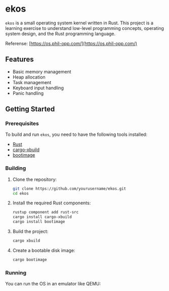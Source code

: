 # ekos

`ekos` is a small operating system kernel written in Rust. This project is a learning exercise to understand low-level programming concepts, operating system design, and the Rust programming language.

Referense: [https://os.phil-opp.com/](https://os.phil-opp.com/)

## Features

- Basic memory management
- Heap allocation
- Task management
- Keyboard input handling
- Panic handling

## Getting Started

### Prerequisites

To build and run `ekos`, you need to have the following tools installed:

- [Rust](https://www.rust-lang.org/tools/install)
- [cargo-xbuild](https://github.com/rust-osdev/cargo-xbuild)
- [bootimage](https://github.com/rust-osdev/bootimage)

### Building

1. Clone the repository:

   ```sh
   git clone https://github.com/yourusername/ekos.git
   cd ekos
   ```

2. Install the required Rust components:

   ```sh
   rustup component add rust-src
   cargo install cargo-xbuild
   cargo install bootimage
   ```

3. Build the project:

   ```sh
   cargo xbuild
   ```

4. Create a bootable disk image:

   ```sh
   cargo bootimage
   ```

### Running

You can run the OS in an emulator like QEMU:
